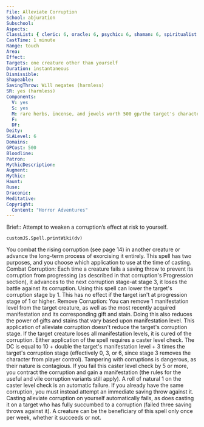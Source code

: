 ```yaml
---
File: Alleviate Corruption
School: abjuration
Subschool: 
Aspects: 
ClassList: { cleric: 6, oracle: 6, psychic: 6, shaman: 6, spiritualist: 6, witch: 6 }
CastTime: 1 minute
Range: touch
Area: 
Effect: 
Targets: one creature other than yourself
Duration: instantaneous
Dismissible: 
Shapeable: 
SavingThrow: Will negates (harmless)
SR: yes (harmless)
Components:
  V: yes
  S: yes
  M: rare herbs, incense, and jewels worth 500 gp/the target's character level or HD
  F: 
  DF: 
Deity: 
SLALevel: 6
Domains: 
GPCost: 500
Bloodline: 
Patron: 
MythicDescription: 
Augment: 
Mythic: 
Haunt: 
Ruse: 
Draconic: 
Meditative: 
Copyright:
  Content: "Horror Adventures"
---
```

Brief:: Attempt to weaken a corruption’s effect at risk to yourself.

```dataviewjs
customJS.Spell.printWiki(dv)
```

You combat the rising corruption (see page 14) in another creature or advance the long-term process of exorcising it entirely. This spell has two purposes, and you choose which application to use at the time of casting.  Combat Corruption: Each time a creature fails a saving throw to prevent its corruption from progressing (as described in that  corruption's Progression section), it advances to the next corruption stage-at stage 3, it loses the battle against its corruption. Using this spell can lower the target's corruption stage by 1. This has no effect if the target isn't at progression stage of 1 or higher.  Remove Corruption: You can remove 1 manifestation level from the target creature, as well as the most recently acquired manifestation and its corresponding gift and stain. Doing this also reduces the power of gifts and stains that vary based upon manifestation level. This application of alleviate corruption doesn't reduce the target's corruption stage. If the target creature loses all manifestation levels, it is cured of the corruption.  Either application of the spell requires a caster level check. The DC is equal to 10 + double the target's manifestation level + 3 times the target's corruption stage (effectively 0, 3, or 6, since stage 3 removes the character from player control).  Tampering with corruptions is dangerous, as their nature is contagious. If you fail this caster level check by 5 or more, you contract the corruption and gain a manifestation (the rules for the useful and vile corruption variants still apply). A roll of natural 1 on the caster level check is an automatic failure. If you already have the same corruption, you must instead attempt an immediate saving throw against it. Casting alleviate corruption on yourself automatically fails, as does casting it on a target who has fully succumbed to a corruption (failed three saving throws against it). A creature can be the beneficiary of this spell only once per week, whether it succeeds or not.
